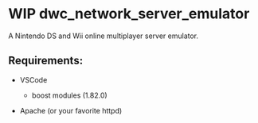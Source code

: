 WIP dwc_network_server_emulator   
===========================
  
A Nintendo DS and Wii online multiplayer server emulator.



Requirements:
-------------
 - VSCode
   - boost modules (1.82.0)

 - Apache (or your favorite httpd)